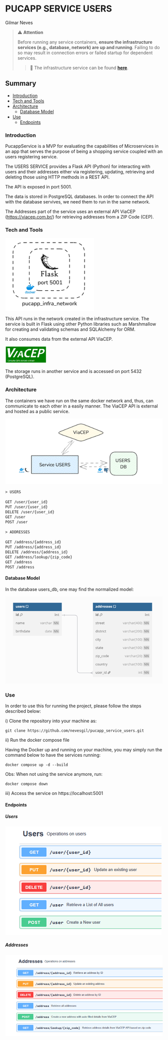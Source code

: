 # PUCAPP SERVICE USERS
Gilmar Neves

> ⚠️ **Attention**
>
> Before running any service containers, **ensure the infrastructure services (e.g., database, network) are up and running**.
> Failing to do so may result in connection errors or failed startup for dependent services.
> 
> > 🔗 The infrastructure service can be found [**here**](https://github.com/nevesgil/pucapp_infra).


## Summary

- [Introduction](#introduction)
- [Tech and Tools](#tech-and-tools)
- [Architecture](#architecture)
     - [Database Model](#database-model)
- [Use](#use)
    - [Endpoints](#endpoints)

### Introduction

PucappService is a MVP for evaluating the capabilities of Microservices in an app that serves the purpose of being a shopping service coupled with an users registering service.

The USERS SERVICE provides a Flask API (Python) for interacting with users and their addresses either via registering, updating, retrieving and deleting those using HTTP methods in a REST API.

The API is exposed in port 5001.

The data is stored in PostgreSQL databases.
In order to connect the API with the database servives, we need them to run in the same network.

The Addresses part of the service uses an external API ViaCEP (https://viacep.com.br/) for retrieving addresses from a ZIP Code (CEP).


### Tech and Tools
  
![tech](./doc/img/tech.png)

This API runs in the network created in the infrastructure service.
The service is built in Flask using other Python libraries such as Marshmallow for creating and validating schemas and SQLAlchemy for ORM.

It also consumes data from the external API ViaCEP.

![viacep](./doc/img/viacep.png)

The storage runs in another service and is accessed on port 5432 (PostgreSQL).

### Architecture

The containers we have run on the same docker network and, thus, can communicate to each other in a easily manner.
The ViaCEP API is external and hosted as a public service.

![arch](./doc/img/arch.png)

```
> USERS

GET /user/{user_id}
PUT /user/{user_id}
DELETE /user/{user_id}
GET /user
POST /user

> ADDRESSES

GET /address/{address_id}
PUT /address/{address_id}
DELETE /address/{address_id}
GET /address/lookup/{zip_code}
GET /address
POST /address
```

#### Database Model

In the database users_db, one may find the normalized model:

![users_model](./doc/img/users_model.png)

### Use

In order to use this for running the project, please follow the steps described below:

i) Clone the repository into your machine as:

```
git clone https://github.com/nevesgil/pucapp_service_users.git
```

ii) Run the docker compose file

Having the Docker up and running on your machine, you may simply run the command below to have the services running:

```
docker compose up -d --build
```

Obs:
When not using the service anymore, run:
```
docker compose down
```

iii) Access the service on https://localhost:5001


#### Endpoints

##### Users

![users](./doc/img/users.png)

##### Addresses

![addresses](./doc/img/addresses.png)